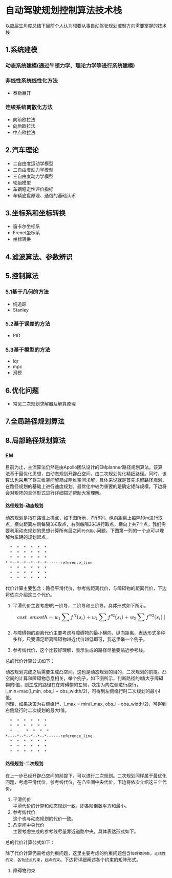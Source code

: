 # 自动驾驶规划控制算法技术栈
以应届生角度总结下目前个人认为想要从事自动驾驶规划控制方向需要掌握的技术栈

## 1.系统建模
### 动态系统建模(通过牛顿力学、理论力学等进行系统建模)
### 非线性系统线性化方法
- 泰勒展开
### 连续系统离散化方法
- 向前欧拉法
- 向后欧拉法
- 中点欧拉法

## 2.汽车理论
- 二自由度运动学模型
- 二自由度动力学模型
- 三自由度动力学模型
- 轮胎模型
- 车辆稳定性评价指标
- 车辆底盘原理、通信的基础认识

## 3.坐标系和坐标转换
- 笛卡尔坐标系
- Frenet坐标系
- 坐标转换

## 4.滤波算法、参数辨识

## 5.控制算法
### 5.1基于几何的方法
- 纯追踪
- Stanley

### 5.2基于误差的方法
- PID

### 5.3基于模型的方法
- lqr
- mpc
- 滑模

## 6.优化问题
- 常见二次规划求解器及解算原理

## 7.全局路径规划算法

## 8.局部路径规划算法
### EM
目前为止，主流算法仍然是由Apollo团队设计的EMplanner路径规划算法。该算法基于最优化思想，由动态规划开辟凸空间，由二次规划优化精细路径。同时，该算法也采用了将三维空间解耦成两维空间求解，具体来说就是首先求解路径规划，在路径规划的基础上进行速度规划。最优化中较为重要的是确定矩阵规模，下边将会对矩阵的具体形式进行详细描述帮助大家理解。
#### 路径规划-动态规划
动态规划是指在路径上撒点，如下图所示，7行6列，纵向距离上每隔10m进行取点，横向距离左侧每隔3米取点，右侧每隔3米进行取点，横向上共7个点，我们需要利用动态规划的思想计算所有层之间```代价最小```问题。下图第一列的一个点可以理解为车辆的规划起点。

```
  *  *  *  *  *  *
  *  *  *  *  *  *
  *  *  *  *  *  *
*-*--*--*--*--*--*------reference_line
  *  *  *  *  *  *
  *  *  *  *  *  *
  *  *  *  *  *  *

```

代价计算主要包含：路径平滑代价，参考线距离代价，与障碍物的距离代价，下边将依次介绍这三个代价。  
1. 平滑代价主要考虑l的一阶导，二阶导和三阶导，具体形式如下所示。
![cost_smooth](images/1.png) 

2. 与障碍物的距离代价主要考虑与障碍物的最小横向、纵向距离，表达形式多种多样，只要满足距离障碍物越近代价越低即可，我这里举一个例子。

3. 参考线代价，这个比较好理解，表示生成的路径尽量要贴近参考线。

总的代价计算公式如下：

动态规划完成之后需要生成凸空间，这也是动态规划的目的，二次规划的前提。凸空间的计算和障碍物息息相关，举个例子，如下图所示，判断路径的l值大于障碍物的l值，则生成的路径在在障碍物的左侧，决策为向左侧进行绕行，l_min=max(l_min, obs_l + obs_width/2)，可得到左侧绕行时二次规划的最小l值。  
同理，如果决策为右侧绕行，l_max = min(l_max, obs_l - oba_width/2)，可得到右侧绕行时二次规划的最大l值。 

```
  *  *  *  *  *  *
  *  *  *  *  *  *
  *  -   *  *  *  *
*----*--*--*--*--*------reference_line
  *  *  *  *  *  *
  *  *  *  *  *  *
  *  *  *  *  *  *
```

#### 路径规划-二次规划

在上一步已经开辟凸空间的前提下，可以进行二次规划。二次规划同样属于最优化问题，考虑平滑代价，参考线代价，在凸空间中央代价，下边将依次介绍这三个代价。  
1. 平滑代价  
平滑代价的计算和动态规划一致，即各阶倒数平方和最小。
2. 参考线代价  
这个也与动态规划的代价一致。
3. 凸空间中央代价  
主要考虑生成的参考线尽量靠近道路中央，具体表达形式如下。  

总的代价计算公式如下：  

除了代价计算仍需考虑约束问题，这里主要考虑的约束问题包含``障碍物约束``，``连续性约束``，``各轨迹点约束``，``起点约束``。下边将详细阐述各个约束的矩阵形式。  
1. 障碍物约束  

